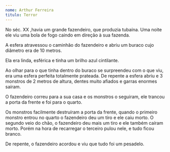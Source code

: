 ```yaml
---
nome: Arthur Ferreira
titulo: Terror
---
```


No séc. XX ,havia um grande fazendeiro, que produzia tubaína. Uma noite ele viu uma bola de fogo caindo em direção à sua fazenda.

A esfera atravessou o caminhão do fazendeiro e abriu um buraco cujo diâmetro era de 10 metros.

Ela era linda, esférica e tinha um brilho azul cintilante.

Ao olhar para o que tinha dentro do buraco se surpreendeu com o que viu, era uma esfera perfeita totalmente prateada. De repente a esfera abriu e 3 monstros de 2 metros de altura, dentes muito afiados e garras enormes saíram.

O fazendeiro correu para a sua casa e os monstros o seguiram, ele trancou a porta da frente e foi para o quarto.

Os monstros facilmente destruíram a porta da frente, quando o primeiro monstro entrou no quarto o fazendeiro deu um tiro e ele caiu morto. O segundo veio do chão, o fazendeiro deu mais um tiro e ele também caíram morto. Porém na hora de recarregar o terceiro pulou nele, e tudo ficou branco.

De repente, o fazendeiro acordou e viu que tudo foi um pesadelo.

